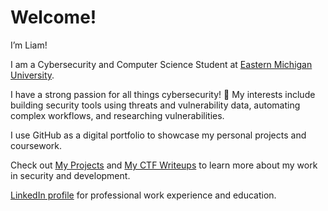  # Welcome!
 
  I’m Liam!

I am a Cybersecurity and Computer Science Student at [Eastern Michigan University](https://www.emich.edu/).

I have a strong passion for all things cybersecurity! 🔐 My interests include building security tools using threats and vulnerability data, automating complex workflows, and researching vulnerabilities.  

I use GitHub as a digital portfolio to showcase my personal projects and coursework.

Check out [My Projects](https://github.com/liamchambers9/My-Projects) and [My CTF Writeups](https://github.com/liamchambers9/CTFs) to learn more about my work in security and development.

[LinkedIn profile](https://www.linkedin.com/in/liamchambers/) for professional work experience and education.
<!--
**liamchambers9/liamchambers9** is a ✨ _special_ ✨ repository because its `README.md` (this file) appears on your GitHub profile.

Here are some ideas to get you started:

- 🔭 I’m currently working on ...
- 🌱 I’m currently learning ...
- 👯 I’m looking to collaborate on ...
- 🤔 I’m looking for help with ...
- 💬 Ask me about ...
- 📫 How to reach me: ...
- 😄 Pronouns: ...
- ⚡ Fun fact: ...
-->
